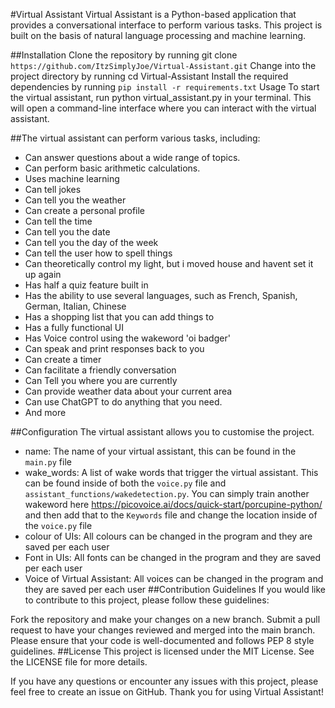 #Virtual Assistant
Virtual Assistant is a Python-based application that provides a conversational interface to perform various tasks. This project is built on the basis of natural language processing and machine learning.

##Installation
Clone the repository by running git clone `https://github.com/ItzSimplyJoe/Virtual-Assistant.git`
Change into the project directory by running cd Virtual-Assistant
Install the required dependencies by running `pip install -r requirements.txt`
Usage
To start the virtual assistant, run python virtual_assistant.py in your terminal. This will open a command-line interface where you can interact with the virtual assistant.

##The virtual assistant can perform various tasks, including:

- Can answer questions about a wide range of topics.
- Can perform basic arithmetic calculations.
- Uses machine learning
- Can tell jokes
- Can tell you the weather
- Can create a personal profile
- Can tell the time
- Can tell you the date
- Can tell you the day of the week
- Can tell the user how to spell things
- Can theoretically control my light, but i moved house and havent set it up again
- Has half a quiz feature built in
- Has the ability to use several languages, such as French, Spanish, German, Italian, Chinese
- Has a shopping list that you can add things to
- Has a fully functional UI
- Has Voice control using the wakeword 'oi badger'
- Can speak and print responses back to you
- Can create a timer
- Can facilitate a friendly conversation
- Can Tell you where you are currently
- Can provide weather data about your current area
- Can use ChatGPT to do anything that you need.
- And more

##Configuration
The virtual assistant allows you to customise the project.

 - name: The name of your virtual assistant, this can be found in the `main.py` file
 - wake_words: A list of wake words that trigger the virtual assistant. This can be found inside of both the `voice.py` file and `assistant_functions/wakedetection.py`. You can simply train another wakeword here https://picovoice.ai/docs/quick-start/porcupine-python/ and then add that to the `Keywords` file and change the location inside of the `voice.py` file
 - colour of UIs: All colours can be changed in the program and they are saved per each user
 - Font in UIs: All fonts can be changed in the program and they are saved per each user
 - Voice of Virtual Assistant: All voices can be changed in the program and they are saved per each user
##Contribution Guidelines
If you would like to contribute to this project, please follow these guidelines:

Fork the repository and make your changes on a new branch.
Submit a pull request to have your changes reviewed and merged into the main branch.
Please ensure that your code is well-documented and follows PEP 8 style guidelines.
##License
This project is licensed under the MIT License. See the LICENSE file for more details.

If you have any questions or encounter any issues with this project, please feel free to create an issue on GitHub. Thank you for using Virtual Assistant!
